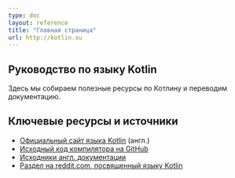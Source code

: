 ```yaml
---
type: doc
layout: reference
title: "Главная страница"
url: http://kotlin.su
---
```



## Руководство по языку Kotlin

Здесь мы собираем полезные ресурсы по Котлину и переводим документацию.


## Ключевые ресурсы и источники

* [Официальный сайт языка Kotlin](https://kotlinlang.org) (англ.)
* [Исходный код компилятора на GitHub](https://github.com/JetBrains/kotlin)
* [Исходники англ. документации](https://github.com/JetBrains/kotlin-web-site/tree/master/docs/reference)
* [Раздел на reddit.com, посвященный языку Kotlin](https://www.reddit.com/r/Kotlin)
